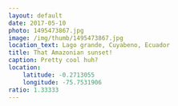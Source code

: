 ```yaml
---
layout: default
date: 2017-05-10
photo: 1495473867.jpg
image: /img/thumb/1495473867.jpg
location_text: Lago grande, Cuyabeno, Ecuador
title: That Amazonian sunset!
caption: Pretty cool huh?
location:
    latitude: -0.2713055
    longitude: -75.7531906
ratio: 1.33333
---
```

